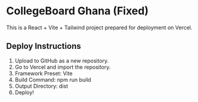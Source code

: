 # CollegeBoard Ghana (Fixed)

This is a React + Vite + Tailwind project prepared for deployment on Vercel.

## Deploy Instructions

1. Upload to GitHub as a new repository.
2. Go to Vercel and import the repository.
3. Framework Preset: Vite
4. Build Command: npm run build
5. Output Directory: dist
6. Deploy!
